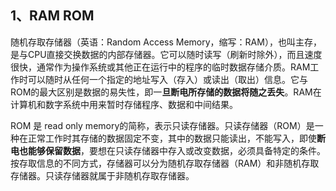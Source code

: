 

## 1、RAM  ROM

随机存取存储器（英语：Random Access Memory，缩写：RAM），也叫主存，是与CPU直接交换数据的内部存储器。它可以随时读写（刷新时除外），而且速度很快，通常作为操作系统或其他正在运行中的程序的临时数据存储介质。RAM工作时可以随时从任何一个指定的地址写入（存入）或读出（取出）信息。它与ROM的最大区别是数据的易失性，即一**旦断电所存储的数据将随之丢失**。RAM在计算机和数字系统中用来暂时存储程序、数据和中间结果。

ROM 是 read only memory的简称，表示只读存储器。只读存储器（ROM）是一种在正常工作时其存储的数据固定不变，其中的数据只能读出，不能写入，即使**断电也能够保留数据**，要想在只读存储器中存入或改变数据，必须具备特定的条件。按存取信息的不同方式，存储器可以分为随机存取存储器（RAM）和非随机存取存储器。只读存储器就属于非随机存取存储器。